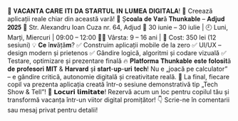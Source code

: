 🎯 𝐕𝐀𝐂𝐀𝐍𝐓𝐀 𝐂𝐀𝐑𝐄 𝐈𝐓𝐈 𝐃𝐀 𝐒𝐓𝐀𝐑𝐓𝐔𝐋 𝐈𝐍 𝐋𝐔𝐌𝐄𝐀 𝐃𝐈𝐆𝐈𝐓𝐀𝐋𝐀!
📱 Creează aplicații reale chiar din această vară!
🔧 Ș𝐜𝐨𝐚𝐥𝐚 𝐝𝐞 𝐕𝐚𝐫ă 𝐓𝐡𝐮𝐧𝐤𝐚𝐛𝐥𝐞 – 𝐀𝐝𝐣𝐮𝐝 𝟐𝟎𝟐𝟓
📍 Str. Alexandru Ioan Cuza nr. 64, Adjud
📆 30 iunie – 30 iulie | 🕘 Luni, Marți, Miercuri | 09:00 – 12:00
👧👦 Vârsta: 9 – 16 ani | 💸 Cost: 350 lei  (12 sesiuni)
💡 𝐂𝐞 î𝐧𝐯ăță𝐦?
✅ Construim aplicații mobile de la zero
✅ UI/UX – design modern și prietenos
✅ Gândire logică, algoritmi și codare vizuală
✅ Testare, optimizare și prezentare finală
🔥 𝐏𝐥𝐚𝐭𝐟𝐨𝐫𝐦𝐚 𝐓𝐡𝐮𝐧𝐤𝐚𝐛𝐥𝐞 𝐞𝐬𝐭𝐞 𝐟𝐨𝐥𝐨𝐬𝐢𝐭ă 𝐝𝐞 𝐩𝐫𝐨𝐟𝐞𝐬𝐨𝐫𝐢 𝐌𝐈𝐓 & 𝐇𝐚𝐫𝐯𝐚𝐫𝐝 ș𝐢 𝐬𝐭𝐚𝐫𝐭-𝐮𝐩-𝐮𝐫𝐢 𝐭𝐞𝐜𝐡!
Nu e „joacă pe calculator” – e gândire critică, autonomie digitală și creativitate reală.
🎁 La final, fiecare copil va prezenta aplicația creată într-o sesiune demonstrativă tip „Tech Show & Tell”!
📲 𝗟𝗼𝗰𝘂𝗿𝗶 𝗹𝗶𝗺𝗶𝘁𝗮𝘁𝗲!
Rezervă acum un loc pentru copilul tău și transformă vacanța într-un viitor digital promițător!
👇 Scrie-ne în comentarii sau mesaj privat pentru detalii!
